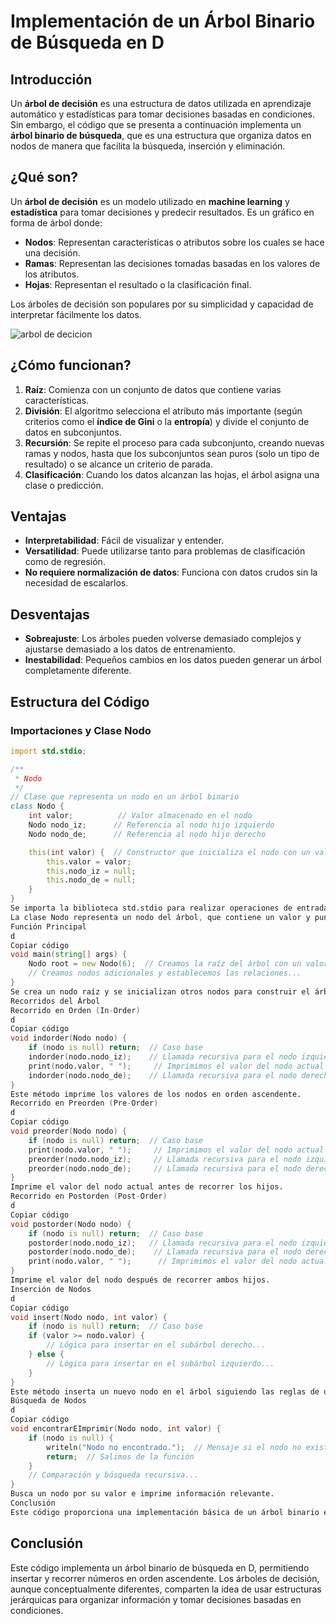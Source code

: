 # Implementación de un Árbol Binario de Búsqueda en D

## Introducción
Un **árbol de decisión** es una estructura de datos utilizada en aprendizaje automático y estadísticas para tomar decisiones basadas en condiciones. Sin embargo, el código que se presenta a continuación implementa un **árbol binario de búsqueda**, que es una estructura que organiza datos en nodos de manera que facilita la búsqueda, inserción y eliminación.

## ¿Qué son?
Un **árbol de decisión** es un modelo utilizado en **machine learning** y **estadística** para tomar decisiones y predecir resultados. Es un gráfico en forma de árbol donde:

- **Nodos**: Representan características o atributos sobre los cuales se hace una decisión.
- **Ramas**: Representan las decisiones tomadas basadas en los valores de los atributos.
- **Hojas**: Representan el resultado o la clasificación final.

Los árboles de decisión son populares por su simplicidad y capacidad de interpretar fácilmente los datos.

![arbol de decicion](https://corporate-assets.lucid.co/spark/a1b20394-1185-4f0a-8cd5-ded407dc0373.png?v=1702000176117)


## ¿Cómo funcionan?

1. **Raíz**: Comienza con un conjunto de datos que contiene varias características.
2. **División**: El algoritmo selecciona el atributo más importante (según criterios como el **índice de Gini** o la **entropía**) y divide el conjunto de datos en subconjuntos.
3. **Recursión**: Se repite el proceso para cada subconjunto, creando nuevas ramas y nodos, hasta que los subconjuntos sean puros (solo un tipo de resultado) o se alcance un criterio de parada.
4. **Clasificación**: Cuando los datos alcanzan las hojas, el árbol asigna una clase o predicción.

## Ventajas
- **Interpretabilidad**: Fácil de visualizar y entender.
- **Versatilidad**: Puede utilizarse tanto para problemas de clasificación como de regresión.
- **No requiere normalización de datos**: Funciona con datos crudos sin la necesidad de escalarlos.

## Desventajas
- **Sobreajuste**: Los árboles pueden volverse demasiado complejos y ajustarse demasiado a los datos de entrenamiento.
- **Inestabilidad**: Pequeños cambios en los datos pueden generar un árbol completamente diferente.
## Estructura del Código

### Importaciones y Clase Nodo
```d
import std.stdio;

/**
 * Nodo
 */
// Clase que representa un nodo en un árbol binario
class Nodo {
    int valor;          // Valor almacenado en el nodo
    Nodo nodo_iz;      // Referencia al nodo hijo izquierdo
    Nodo nodo_de;      // Referencia al nodo hijo derecho

    this(int valor) {  // Constructor que inicializa el nodo con un valor
        this.valor = valor;
        this.nodo_iz = null;
        this.nodo_de = null;
    }
}
Se importa la biblioteca std.stdio para realizar operaciones de entrada/salida.
La clase Nodo representa un nodo del árbol, que contiene un valor y punteros a sus hijos izquierdo y derecho.
Función Principal
d
Copiar código
void main(string[] args) {
    Nodo root = new Nodo(6);  // Creamos la raíz del árbol con un valor de 6
    // Creamos nodos adicionales y establecemos las relaciones...
}
Se crea un nodo raíz y se inicializan otros nodos para construir el árbol.
Recorridos del Árbol
Recorrido en Orden (In-Order)
d
Copiar código
void indorder(Nodo nodo) {
    if (nodo is null) return;  // Caso base
    indorder(nodo.nodo_iz);    // Llamada recursiva para el nodo izquierdo
    print(nodo.valor, " ");     // Imprimimos el valor del nodo actual
    indorder(nodo.nodo_de);    // Llamada recursiva para el nodo derecho
}
Este método imprime los valores de los nodos en orden ascendente.
Recorrido en Preorden (Pre-Order)
d
Copiar código
void preorder(Nodo nodo) {
    if (nodo is null) return;  // Caso base
    print(nodo.valor, " ");     // Imprimimos el valor del nodo actual
    preorder(nodo.nodo_iz);     // Llamada recursiva para el nodo izquierdo
    preorder(nodo.nodo_de);     // Llamada recursiva para el nodo derecho
}
Imprime el valor del nodo actual antes de recorrer los hijos.
Recorrido en Postorden (Post-Order)
d
Copiar código
void postorder(Nodo nodo) {
    if (nodo is null) return;  // Caso base
    postorder(nodo.nodo_iz);   // Llamada recursiva para el nodo izquierdo
    postorder(nodo.nodo_de);    // Llamada recursiva para el nodo derecho
    print(nodo.valor, " ");      // Imprimimos el valor del nodo actual
}
Imprime el valor del nodo después de recorrer ambos hijos.
Inserción de Nodos
d
Copiar código
void insert(Nodo nodo, int valor) {
    if (nodo is null) return;  // Caso base
    if (valor >= nodo.valor) {
        // Lógica para insertar en el subárbol derecho...
    } else {
        // Lógica para insertar en el subárbol izquierdo...
    }
}
Este método inserta un nuevo nodo en el árbol siguiendo las reglas de un árbol binario de búsqueda.
Búsqueda de Nodos
d
Copiar código
void encontrarEImprimir(Nodo nodo, int valor) {
    if (nodo is null) {
        writeln("Nodo no encontrado.");  // Mensaje si el nodo no existe
        return;  // Salimos de la función
    }
    // Comparación y búsqueda recursiva...
}
Busca un nodo por su valor e imprime información relevante.
Conclusión
Este código proporciona una implementación básica de un árbol binario en D, permitiendo insertar nodos y realizar recorridos en diferentes órdenes. Los árboles binarios son una estructura fundamental en la informática y tienen aplicaciones en diversas áreas como la búsqueda de datos y la representación de jerarquías.
```

## Conclusión
Este código implementa un árbol binario de búsqueda en D, permitiendo insertar y recorrer números en orden ascendente. Los árboles de decisión, aunque conceptualmente diferentes, comparten la idea de usar estructuras jerárquicas para organizar información y tomar decisiones basadas en condiciones.

```


